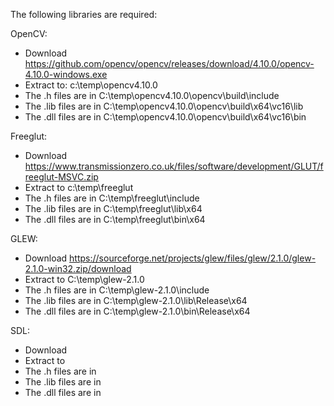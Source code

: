 The following libraries are required:

OpenCV:
- Download https://github.com/opencv/opencv/releases/download/4.10.0/opencv-4.10.0-windows.exe
- Extract to: c:\temp\opencv4.10.0
- The .h files are in C:\temp\opencv4.10.0\opencv\build\include
- The .lib files are in C:\temp\opencv4.10.0\opencv\build\x64\vc16\lib
- The .dll files are in C:\temp\opencv4.10.0\opencv\build\x64\vc16\bin

Freeglut:
- Download https://www.transmissionzero.co.uk/files/software/development/GLUT/freeglut-MSVC.zip
- Extract to c:\temp\freeglut
- The .h files are in C:\temp\freeglut\include
- The .lib files are in C:\temp\freeglut\lib\x64
- The .dll files are in C:\temp\freeglut\bin\x64

GLEW:
- Download https://sourceforge.net/projects/glew/files/glew/2.1.0/glew-2.1.0-win32.zip/download
- Extract to C:\temp\glew-2.1.0
- The .h files are in C:\temp\glew-2.1.0\include
- The .lib files are in C:\temp\glew-2.1.0\lib\Release\x64
- The .dll files are in C:\temp\glew-2.1.0\bin\Release\x64

SDL:
- Download 
- Extract to 
- The .h files are in 
- The .lib files are in 
- The .dll files are in 
